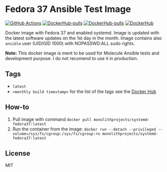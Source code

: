 # Fedora 37 Ansible Test Image

[![GitHub Actions](https://github.com/MonolithProjects/docker-systemd-fedora37/workflows/Dockerfile%20test/badge.svg?branch=master)](https://github.com/MonolithProjects/docker-systemd-fedora37/actions)
[![DockerHub-pulls](https://img.shields.io/docker/pulls/monolithprojects/systemd-fedora37)](https://hub.docker.com/repository/docker/monolithprojects/systemd-fedora37)
[![DockerHub-pulls](https://img.shields.io/docker/pulls/monolithprojects/systemd-fedora37)](https://hub.docker.com/repository/docker/monolithprojects/systemd-fedora37)
[![DockerHub](https://img.shields.io/docker/image-size/monolithprojects/systemd-fedora37?sort=date)](https://hub.docker.com/repository/docker/monolithprojects/systemd-fedora37)

Docker image with Fedora 37 and enabled systemd. Image is updated with the latest software updates on the 1st day in the month. Image contains also `ansible` user (UID/GID 1000) with NOPASSWD:ALL sudo rights.  

**Note:** This docker image is ment to be used for Molecule Ansible tests and development purpose. I do not recomend to use it in production.

## Tags

- `latest`  
- `<monthly build timestamp>` for the list of the tags see the [Docker Hub](https://hub.docker.com/repository/docker/monolithprojects/systemd-fedora37/tags?page=1)

## How-to

  1. Pull image with command `docker pull monolithprojects/systemd-fedora37:latest`  
  2. Run the container from the image: `docker run --detach --privileged --volume=/sys/fs/cgroup:/sys/fs/cgroup:ro monolithprojects/systemd-fedora37:latest`  

## License

MIT
